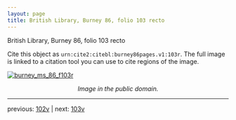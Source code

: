 ```yaml
---
layout: page
title: British Library, Burney 86, folio 103 recto
---
```


British Library, Burney 86, folio 103 recto

Cite this object as `urn:cite2:citebl:burney86pages.v1:103r`.  The full image is linked to a citation tool you can use to cite regions of the image.

[![burney_ms_86_f103r](http://www.homermultitext.org/iipsrv?IIIF=/project/homer/pyramidal/deepzoom/citebl/burney86imgs/v1/burney_ms_86_f103r.tif/full/800,/0/default.jpg)](http://www.homermultitext.org/ict2/?urn=urn:cite2:citebl:burney86imgs.v1:burney_ms_86_f103r) 

<p style="text-align: center; font-style: italic;">Image in the public domain.</p>

---

previous: [102v](../102v/) | next: [103v](../103v/)